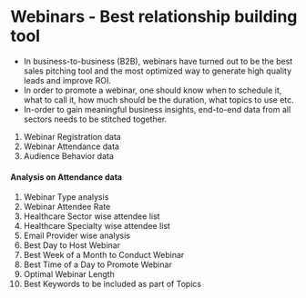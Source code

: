 # Webinars - Best relationship building tool
* In business-to-business (B2B), webinars have turned out to be the best sales pitching tool and the most optimized way to generate high quality leads and improve ROI.
* In order to promote a webinar, one should know when to schedule it, what to call it, how much should be the duration, what topics to use etc.
* In-order to gain meaningful business insights, end-to-end data from all sectors needs to be stitched together. 
1. Webinar Registration data
2. Webinar Attendance data 
3. Audience Behavior data

#### Analysis on Attendance data
1. Webinar Type analysis 
2. Webinar Attendee Rate
3. Healthcare Sector wise attendee list
4. Healthcare Specialty wise attendee list
5. Email Provider wise analysis
6. Best Day to Host Webinar
7. Best Week of a Month to Conduct Webinar 
8. Best Time of a Day to Promote Webinar
9. Optimal Webinar Length
10. Best Keywords to be included as part of Topics
